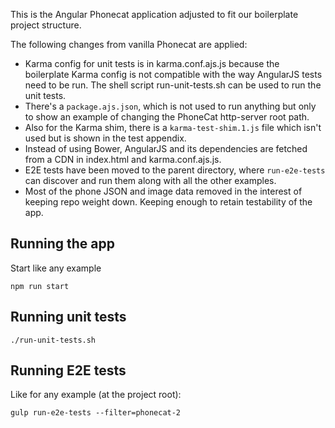 This is the Angular Phonecat application adjusted to fit our boilerplate project
structure.

The following changes from vanilla Phonecat are applied:

* Karma config for unit tests is in karma.conf.ajs.js because the boilerplate
  Karma config is not compatible with the way AngularJS tests need to be run.
  The shell script run-unit-tests.sh can be used to run the unit tests.
* There's a `package.ajs.json`, which is not used to run anything but only to
  show an example of changing the PhoneCat http-server root path.
* Also for the Karma shim, there is a `karma-test-shim.1.js` file which isn't
  used but is shown in the test appendix.
* Instead of using Bower, AngularJS and its dependencies are fetched from a CDN
  in index.html and karma.conf.ajs.js.
* E2E tests have been moved to the parent directory, where `run-e2e-tests` can
  discover and run them along with all the other examples.
* Most of the phone JSON and image data removed in the interest of keeping
  repo weight down. Keeping enough to retain testability of the app.

## Running the app

Start like any example

    npm run start

## Running unit tests

    ./run-unit-tests.sh

## Running E2E tests

Like for any example (at the project root):

    gulp run-e2e-tests --filter=phonecat-2
